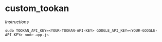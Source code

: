 # custom_tookan
*Instructions*

```
sudo TOOKAN_API_KEY=<YOUR-TOOKAN-API-KEY> GOOGLE_API_KEY=<YOUR-GOOGLE-API-KEY> node app.js
```


